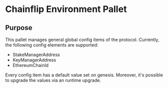 # Chainflip Environment Pallet

## Purpose

This pallet manages general global config items of the protocol. Currently, the following config elements are supported:

- StakeManagerAddress
- KeyManagerAddress
- EthereumChainId

Every config item has a default value set on genesis. Moreover, it's possible to
upgrade the values via an runtime upgrade.
